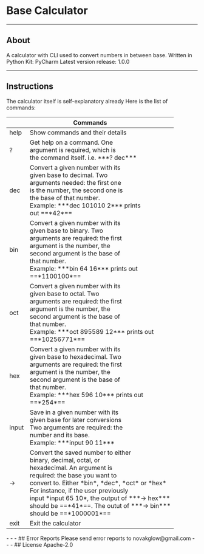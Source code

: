 # Base Calculator
- - -
## About
A calculator with CLI used to convert numbers in between base.
Written in Python
Kit: PyCharm
Latest version release: 1.0.0
- - -
## Instructions
The calculator itself is self-explanatory already
Here is the list of commands:
<table>
	<thead>
    	<tr>
        	<th colspan="2">Commands</th>
        <tr>
    </thead>
    <tbody>
    	<tr>
        	<td>help</td>
            <td>Show commands and their details</td>
        </tr>
        <tr>
        	<td>?</td>
            <td>Get help on a command. One <br/> argument is required, which is <br/> the command itself. i.e. ***? dec***
            </td>
        </tr>
        <tr>
        	<td>dec</td>
            <td>Convert a given number with its <br/> given base to decimal. Two <br/> arguments needed: the first one <br/> is the number, the second one is <br/> the base of that number. <br/> Example: ***dec 101010 2*** prints <br/> out ==*42*==</td>
        </tr>
        <tr>
        	<td>bin</td>
            <td>Convert a given number with its <br/> given base to binary. Two <br/> arguments are required: the first <br/> argument is the number, the <br/> second argument is the base of <br/> that number. <br/> Example: ***bin 64 16*** prints out <br/> ==*1100100*==</td>
        </tr>
        <tr>
        	<td>oct</td>
            <td>Convert a given number with its <br/> given base to octal. Two <br/> arguments are required: the first <br/> argument is the number, the <br/> second argument is the base of <br/> that number. <br/> Example: ***oct 895589 12*** prints out <br/> ==*10256771*==</td>
        </tr>
        <tr>
        	<td>hex</td>
            <td>Convert a given number with its <br/> given base to hexadecimal. Two <br/> arguments are required: the first <br/> argument is the number, the <br/> second argument is the base of <br/> that number. <br/> Example: ***hex 596 10*** prints out <br/> ==*254*==</td>
        </tr>
        <tr>
        	<td>input</td>
            <td>Save in a given number with its <br/> given base for later conversions <br/> Two arguments are required: the <br/> number and its base. <br/> Example: ***input 90 11***</td>
        </tr>
        <tr>
        	<td>-></td>
            <td>Convert the saved number to either <br/> binary, decimal, octal, or <br/> hexadecimal. An argument is <br/> required: the base you want to <br/> convert to. Either *bin*, *dec*, *oct* or *hex* <br/> For instance, if the user previously <br/> input *input 65 10*, the output of ***-> hex*** <br/> should be ==*41*==. The outut of ***-> bin*** <br/> should be ==*1000001*==</td>
        </tr>
        <tr>
        	<td>exit</td>
            <td>Exit the calculator</td>
        </tr>
    </tbody>
</table>
- - -
## Error Reports
Please send error reports to novakglow@gmail.com
- - -
## License
Apache-2.0
